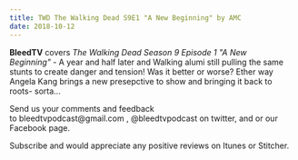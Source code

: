 ```yaml
---
title: TWD The Walking Dead S9E1 "A New Beginning" by AMC
date: 2018-10-12
---
```


<p><strong>BleedTV</strong> covers <em>The Walking Dead Season 9 Episode 1 "A New Beginning"</em> - A year and half later and Walking alumi still pulling the same stunts to create danger and tension! Was it better or worse? Ether way Angela Kang brings a new presepctive to show and bringing it back to roots- sorta...</p>
<p>Send us your comments and feedback to bleedtvpodcast@gmail.com , @bleedtvpodcast on twitter, and or our Facebook page. </p>
<p>Subscribe and would appreciate any positive reviews on Itunes or Stitcher.</p>